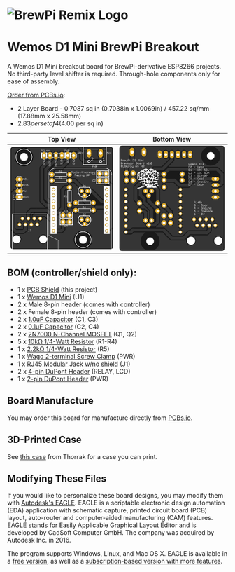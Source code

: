 # ![BrewPi Remix Logo](https://raw.githubusercontent.com/lbussy/brewpi-www-rmx/master/images/brewpi_logo.png)

# Wemos D1 Mini BrewPi Breakout

A Wemos D1 Mini breakout board for BrewPi-derivative ESP8266 projects. No third-party level shifter is required.  Through-hole components only for ease of assembly.

[Order from PCBs.io](https://PCBs.io/share/z5JLZ):

- 2 Layer Board - 0.7087 sq in (0.7038in x 1.0069in) / 457.22 sq/mm (17.88mm x 25.58mm)
- $2.83 per set of 4 ($4.00 per sq in)

| Top View          | Bottom View          |
| ----------------- |:--------------------:|
| ![Board Top][top] | ![Board Bottom][bot] |

[top]: Top.png "Board Top"
[bot]: Bottom.png "Board Bottom"

## BOM (controller/shield only):

- 1 x [PCB Shield](https://PCBs.io/share/z5JLZ) (this project)
- 1 x [Wemos D1 Mini](https://www.aliexpress.com/item/32688079351.html?spm=a2g0o.productlist.0.0.2dcf3152g4UkxV&algo_pvid=be694029-b1d5-44b7-b733-20b8c0f6ba9a&algo_expid=be694029-b1d5-44b7-b733-20b8c0f6ba9a-0&btsid=3b4ec2af-8a5e-4c59-9e85-bb2bdb771ffd&ws_ab_test=searchweb0_0,searchweb201602_1,searchweb201603_52_) (U1)
- 2 x Male 8-pin header (comes with controller)
- 2 x Female 8-pin header (comes with controller)
- 2 x [1.0uF Capacitor](https://www.mouser.com/ProductDetail/KEMET/C320C105K5R5TA?qs=sGAEpiMZZMt3KoXD5rJ2N0CWo9MbFM%2FuWljjm75KZzs%3D) (C1, C3)
- 2 x [0.1uF Capacitor](https://www.mouser.com/ProductDetail/KEMET/C320C104K3R5TA?qs=sGAEpiMZZMt3KoXD5rJ2N4ZXb0dQpKOeXkTyt%2FbcGss%3D) (C2, C4)
- 2 x [2N7000 N-Channel MOSFET](https://www.mouser.com/ProductDetail/ON-Semiconductor/2N7000?qs=sGAEpiMZZMshyDBzk1%2FWi9bHELEahoDnY1fyKF6A6Ko%3D) (Q1, Q2)
- 5 x [10kΩ 1/4-Watt Resistor](https://www.mouser.com/ProductDetail/KOA-Speer/CF1-4CT52R103J?qs=sGAEpiMZZMtlubZbdhIBIG%252BgbQse942Boczpyiowqgc%3D) (R1-R4)
- 1 x [2.2kΩ 1/4-Watt Resistor](https://www.mouser.com/ProductDetail/KOA-Speer/CF1-4CT52R222J?qs=sGAEpiMZZMu61qfTUdNhGx20sZYqUI%252BADLaC9a%252B2%2Flg%3D) (R5)
- 1 x [Wago 2-terminal Screw Clamp](https://www.aliexpress.com/item/32700056337.html) (PWR)
- 1 x [RJ45 Modular Jack w/no shield](https://www.aliexpress.com/item/32736146888.html) (J1)
- 2 x [4-pin DuPont Header](https://www.aliexpress.com/item/32670112443.html?spm=a2g0o.productlist.0.0.b4045bcffb2Q4C&algo_pvid=e9508115-148b-4d72-a7a3-4e45d189d5c7&algo_expid=e9508115-148b-4d72-a7a3-4e45d189d5c7-12&btsid=35f3875d-d1f0-4b92-9a59-406a3faaa4ef&ws_ab_test=searchweb0_0,searchweb201602_1,searchweb201603_52) (RELAY, LCD)
- 1 x [2-pin DuPont Header](https://www.aliexpress.com/item/32670112443.html?spm=a2g0o.productlist.0.0.b4045bcffb2Q4C&algo_pvid=e9508115-148b-4d72-a7a3-4e45d189d5c7&algo_expid=e9508115-148b-4d72-a7a3-4e45d189d5c7-12&btsid=35f3875d-d1f0-4b92-9a59-406a3faaa4ef&ws_ab_test=searchweb0_0,searchweb201602_1,searchweb201603_52) (PWR)

## Board Manufacture

You may order this board for manufacture directly from [PCBs.io](https://PCBs.io/share/z5JLZ).

## 3D-Printed Case

See [this case](https://www.thingiverse.com/thing:2874176) from Thorrak for a case you can print.

## Modifying These Files

If you would like to personalize these board designs, you may modify them with [Autodesk's EAGLE](https://www.autodesk.com/products/eagle/overview). EAGLE is a scriptable electronic design automation (EDA) application with schematic capture, printed circuit board (PCB) layout, auto-router and computer-aided manufacturing (CAM) features. EAGLE stands for Easily Applicable Graphical Layout Editor and is developed by CadSoft Computer GmbH. The company was acquired by Autodesk Inc. in 2016.  

The program supports Windows, Linux, and Mac OS X.  EAGLE is available in a [free version](https://www.autodesk.com/products/eagle/free-download), as well as a [subscription-based version with more features](https://www.autodesk.com/products/eagle/compare).
